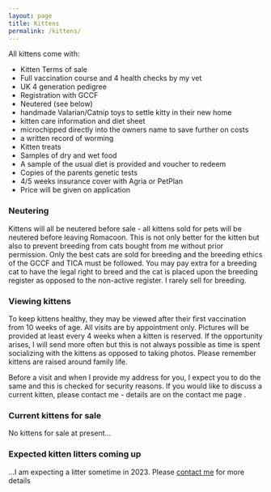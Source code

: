 ```yaml
---
layout: page
title: Kittens
permalink: /kittens/
---
```

All kittens come with:
<ul>
	<li><i class="fa-solid fa-check" style="color: #00ff00;"></i> Kitten Terms of sale</li>
	<li><i class="fa-solid fa-check" style="color: #00ff00;"></i> Full vaccination course and 4 health checks by my vet</li>
	<li><i class="fa-solid fa-check" style="color: #00ff00;"></i> UK 4 generation pedigree</li>
	<li><i class="fa-solid fa-check" style="color: #00ff00;"></i> Registration with GCCF</li>
	<li><i class="fa-solid fa-check" style="color: #00ff00;"></i> Neutered (see below)</li>
	<li><i class="fa-solid fa-check" style="color: #00ff00;"></i> handmade Valarian/Catnip toys to settle kitty in their new home</li>
	<li><i class="fa-solid fa-check" style="color: #00ff00;"></i> kitten care information and diet sheet</li>
	<li><i class="fa-solid fa-check" style="color: #00ff00;"></i> microchipped directly into the owners name to save further on costs</li>
	<li><i class="fa-solid fa-check" style="color: #00ff00;"></i> a written record of worming</li>
	<li><i class="fa-solid fa-check" style="color: #00ff00;"></i> Kitten treats</li>
	<li><i class="fa-solid fa-check" style="color: #00ff00;"></i> Samples of dry and wet food</li>
	<li><i class="fa-solid fa-check" style="color: #00ff00;"></i> A sample of the usual diet is provided and voucher to redeem</li>
	<li><i class="fa-solid fa-check" style="color: #00ff00;"></i> Copies of the parents genetic tests</li>
	<li><i class="fa-solid fa-check" style="color: #00ff00;"></i> 4/5 weeks insurance cover with Agria or PetPlan</li>
	<li><i class="fa-solid fa-check" style="color: #00ff00;"></i> Price will be given on application</li>
</ul>

### Neutering

Kittens will all be neutered before sale - all kittens sold for pets will be neutered before leaving Romacoon.
This is not only better for the kitten but also to prevent breeding from cats bought from me without prior 
permission. Only the best cats are sold for breeding and the breeding ethics of the GCCF and TICA must be followed. 
You may pay extra for a breeding cat to have the legal right to breed and the cat is placed upon the breeding 
register as opposed to the non-active register. I rarely sell for breeding.

### Viewing kittens

To keep kittens healthy, they may be viewed after their first vaccination from 10 weeks of age. 
All visits are by appointment only. Pictures will be provided at least every 4 weeks when a kitten is reserved. 
If the opportunity arises, I will send more often but this is not always possible as time is spent socializing 
with the kittens as opposed to taking photos. Please remember kittens are raised around family life.

Before a visit and when I provide my address for you, I expect you to do the same and this is checked for 
security reasons. If you would like to discuss a current kitten, please contact me - details are on the contact 
me page .


### Current kittens for sale

No kittens for sale at present...

### Expected kitten litters coming up

...I am expecting a litter sometime in 2023. Please [contact me](/contact/) for more details